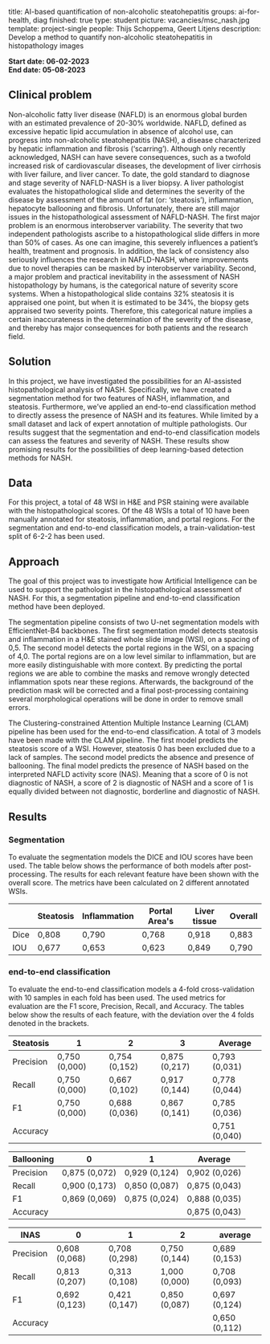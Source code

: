 title: AI-based quantification of non-alcoholic steatohepatitis
groups: ai-for-health, diag
finished: true
type: student
picture: vacancies/msc_nash.jpg
template: project-single
people: Thijs Schoppema, Geert Litjens
description: Develop a method to quantify non-alcoholic steatohepatitis in histopathology images

**Start date: 06-02-2023** <br>
**End date: 05-08-2023**

## Clinical problem
Non-alcoholic fatty liver disease (NAFLD) is an enormous global burden with an estimated prevalence of 20-30% worldwide. NAFLD, defined as excessive hepatic lipid accumulation in absence of alcohol use, can progress into non-alcoholic steatohepatitis (NASH), a disease characterized by hepatic inflammation and fibrosis (‘scarring’). Although only recently acknowledged, NASH can have severe consequences, such as a twofold increased risk of cardiovascular diseases, the development of liver cirrhosis with liver failure, and liver cancer.
To date, the gold standard to diagnose and stage severity of NAFLD-NASH is a liver biopsy. A liver pathologist evaluates the histopathological slide and determines the severity of the disease by assessment of the amount of fat (or: ‘steatosis’), inflammation, hepatocyte ballooning and fibrosis. Unfortunately, there are still major issues in the histopathological assessment of NAFLD-NASH. 
The first major problem is an enormous interobserver variability. The severity that two independent pathologists ascribe to a histopathological slide differs in more than 50% of cases. As one can imagine, this severely influences a patient’s health, treatment and prognosis. In addition, the lack of consistency also seriously influences the research in NAFLD-NASH, where improvements due to novel therapies can be masked by interobserver variability.
Second, a major problem and practical inevitability in the assessment of NASH histopathology by humans, is the categorical nature of severity score systems. When a histopathological slide contains 32% steatosis it is appraised one point, but when it is estimated to be 34%, the biopsy gets appraised two severity points. Therefore, this categorical nature implies a certain inaccurateness in the determination of the severity of the disease, and thereby has major consequences for both patients and the research field. 

## Solution
In this project, we have investigated the possibilities for an AI-assisted histopathological analysis of NASH. Specifically, we have created a segmentation method for two features of NASH, inflammation, and steatosis. Furthermore, we’ve applied an end-to-end classification method to directly assess the presence of NASH and its features. While limited by a small dataset and lack of expert annotation of multiple pathologists. Our results suggest that the segmentation and end-to-end classification models can assess the features and severity of NASH. These results show promising results for the possibilities of deep learning-based detection methods for NASH.

## Data
For this project, a total of 48 WSI in H&E and PSR staining were available with the histopathological scores. Of the 48 WSIs a total of 10 have been manually annotated for steatosis, inflammation, and portal regions. For the segmentation and end-to-end classification models, a train-validation-test split of 6-2-2 has been used.

## Approach
The goal of this project was to investigate how Artificial Intelligence can be used to support the pathologist in the histopathological assessment of NASH. For this, a segmentation pipeline and end-to-end classification method have been deployed. 

The segmentation pipeline consists of two U-net segmentation models with EfficientNet-B4 backbones. The first segmentation model detects steatosis and inflammation in a H&E stained whole slide image (WSI), on a spacing of 0,5. The second model detects the portal regions in the WSI, on a spacing of 4,0. The portal regions are on a low level similar to inflammation, but are more easily distinguishable with more context. By predicting the portal regions we are able to combine the masks and remove wrongly detected inflammation spots near these regions. Afterwards, the background of the prediction mask will be corrected and a final post-processing containing several morphological operations will be done in order to remove small errors.

The Clustering-constrained Attention Multiple Instance Learning (CLAM) pipeline has been used for the end-to-end classification. A total of 3 models have been made with the CLAM pipeline. The first model predicts the steatosis score of a WSI. However, steatosis 0 has been excluded due to a lack of samples. The second model predicts the absence and presence of ballooning. The final model predicts the presence of NASH based on the interpreted NAFLD activity score (NAS). Meaning that a score of 0 is not diagnostic of NASH, a score of 2 is diagnostic of NASH and a score of 1 is equally divided between not diagnostic, borderline and diagnostic of NASH.

## Results
### Segmentation
To evaluate the segmentation models the DICE and IOU scores have been used. The table below shows the performance of both models after post-processing. The results for each relevant feature have been shown with the overall score. The metrics have been calculated on 2 different annotated WSIs.

| | Steatosis | Inflammation | Portal Area's | Liver tissue | Overall |
|-----|-----|-----|-----|-----|-----|
| Dice | 0,808 | 0,790 | 0,768 | 0,918 | 0,883 |
| IOU | 0,677 | 0,653 | 0,623 | 0,849 | 0,790 |

### end-to-end classification
To evaluate the end-to-end classification models a 4-fold cross-validation with 10 samples in each fold has been used. The used metrics for evaluation are the F1 score, Precision, Recall, and Accuracy. The tables below show the results of each feature, with the deviation over the 4 folds denoted in the brackets.

| Steatosis | 1 | 2 | 3 | Average |
|-----|-----|-----|-----|-----|
| Precision | 0,750 (0,000) | 0,754 (0,152) | 0,875 (0,217) | 0,793 (0,031) |
| Recall | 0,750 (0,000) | 0,667 (0,102) | 0,917 (0,144) | 0,778 (0,044) |
| F1 | 0,750 (0,000) | 0,688 (0,036) | 0,867 (0,141) | 0,785 (0,036) |
| Accuracy | | | | 0,751 (0,040) | 

| Ballooning | 0 | 1 | Average |
|-----|-----|-----|-----|
| Precision | 0,875 (0,072) | 0,929 (0,124) | 0,902 (0,026) |
| Recall | 0,900 (0,173) | 0,850 (0,087) | 0,875 (0,043) |
| F1 | 0,869 (0,069) | 0,875 (0,024) | 0,888 (0,035) |
| Accuracy | | | 0,875 (0,043) |

| INAS | 0 | 1 | 2 | average |
|-----|-----|-----|-----|-----|
| Precision | 0,608 (0,068) | 0,708 (0,298) | 0,750 (0,144) | 0,689 (0,153) |
| Recall | 0,813 (0,207) | 0,313 (0,108) | 1,000 (0,000) | 0,708 (0,093) |
| F1 | 0,692 (0,123) | 0,421 (0,147) | 0,850 (0,087) | 0,697 (0,124) |
| Accuracy | | | | 0,650 (0,112) |

[//]: # " Students will be supervised by a team of NAFLD-NASH experts from the Amsterdam UMC (dr. Onno Holleboom, and drs. Quinten Augustijn) and a team of experts in the field of deep learning in histopathology from the Radboud University (dr. ir. Geert Litjens and prof. dr. Jeroen van der Laak). Primarily based in Nijmegen, the student will develop a deep learning model for the assessment of NAFLD-NASH. The student will be trained by a liver pathologist in the assessment of NAFLD-NASH. Thereafter the student will build a supervised model upon the histopathological slides of 60-100 patients. When successful, the model will further be validated in larger cohorts. We expect that the thesis will results in a significant scientific publication. "
